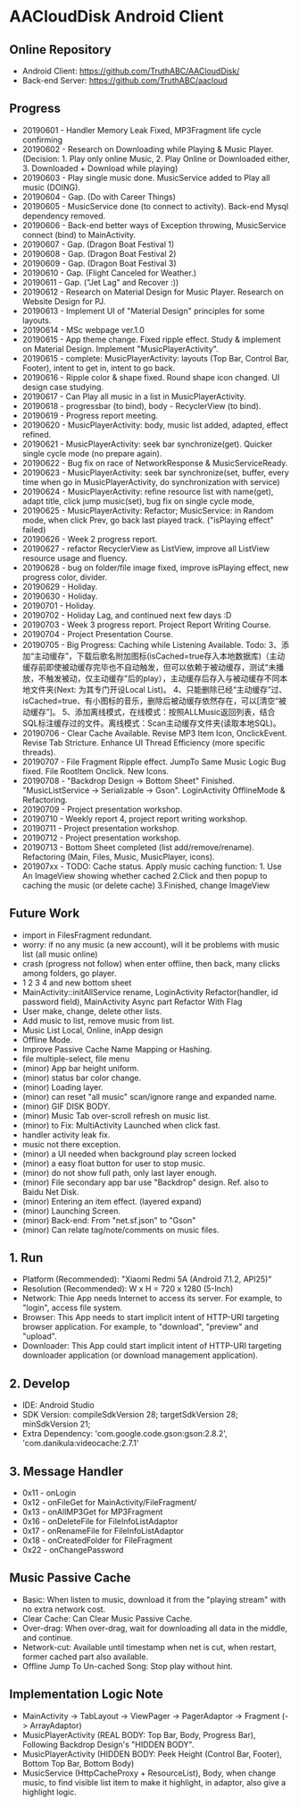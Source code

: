 # AACloudDisk Android Client

## Online Repository
* Android Client: https://github.com/TruthABC/AACloudDisk/
* Back-end Server: https://github.com/TruthABC/aacloud

## Progress
* 20190601 - Handler Memory Leak Fixed, MP3Fragment life cycle confirming
* 20190602 - Research on Downloading while Playing & Music Player. (Decision: 1. Play only online Music, 2. Play Online or Downloaded either, 3. Downloaded + Download while playing)
* 20190603 - Play single music done. MusicService added to Play all music (DOING).
* 20190604 - Gap. (Do with Career Things)
* 20190605 - MusicService done (to connect to activity). Back-end Mysql dependency removed.
* 20190606 - Back-end better ways of Exception throwing, MusicService connect (bind) to MainActivity.
* 20190607 - Gap. (Dragon Boat Festival 1)
* 20190608 - Gap. (Dragon Boat Festival 2)
* 20190609 - Gap. (Dragon Boat Festival 3)
* 20190610 - Gap. (Flight Canceled for Weather.)
* 20190611 - Gap. ("Jet Lag" and Recover :))
* 20190612 - Research on Material Design for Music Player. Research on Website Design for PJ.
* 20190613 - Implement UI of "Material Design" principles for some layouts.
* 20190614 - MSc webpage ver.1.0
* 20190615 - App theme change. Fixed ripple effect. Study & implement on Material Design. Implement "MusicPlayerActivity".
* 20190615 - complete: MusicPlayerActivity: layouts (Top Bar, Control Bar, Footer), intent to get in, intent to go back.
* 20190616 - Ripple color & shape fixed. Round shape icon changed. UI design case studying.
* 20190617 - Can Play all music in a list in MusicPlayerActivity.
* 20190618 - progressbar (to bind), body - RecyclerView (to bind).
* 20190619 - Progress report meeting.
* 20190620 - MusicPlayerActivity: body, music list added, adapted, effect refined.
* 20190621 - MusicPlayerActivity: seek bar synchronize(get). Quicker single cycle mode (no prepare again).
* 20190622 - Bug fix on race of NetworkResponse & MusicServiceReady.
* 20190623 - MusicPlayerActivity: seek bar synchronize(set, buffer, every time when go in MusicPlayerActivity, do synchronization with service)
* 20190624 - MusicPlayerActivity: refine resource list with name(get), adapt title, click jump music(set), bug fix on single cycle mode,
* 20190625 - MusicPlayerActivity: Refactor; MusicService: in Random mode, when click Prev, go back last played track. ("isPlaying effect" failed)
* 20190626 - Week 2 progress report.
* 20190627 - refactor RecyclerView as ListView, improve all ListView resource usage and fluency.
* 20190628 - bug on folder/file image fixed, improve isPlaying effect, new progress color, divider.
* 20190629 - Holiday.
* 20190630 - Holiday.
* 20190701 - Holiday.
* 20190702 - Holiday Lag, and continued next few days :D
* 20190703 - Week 3 progress report. Project Report Writing Course.
* 20190704 - Project Presentation Course.
* 20190705 - Big Progress: Caching while Listening Available.
    Todo: 3、添加“主动缓存”，下载后歌名附加图标(isCached=true存入本地数据库)（主动缓存前即使被动缓存完毕也不自动触发，但可以依赖于被动缓存，测试“未播放，不触发被动，仅主动缓存”后的play），主动缓存后存入与被动缓存不同本地文件夹(Next: 为其专门开设Local List)。
          4、只能删除已经“主动缓存”过、isCached=true、有小图标的音乐，删除后被动缓存依然存在，可以[清空“被动缓存”]。
          5、添加离线模式，在线模式：按照ALLMusic返回列表，结合SQL标注缓存过的文件。离线模式：Scan主动缓存文件夹(读取本地SQL)。
* 20190706 - Clear Cache Available. Revise MP3 Item Icon, OnclickEvent. Revise Tab Stricture. Enhance UI Thread Efficiency (more specific threads).
* 20190707 - File Fragment Ripple effect. JumpTo Same Music Logic Bug fixed. File RootItem Onclick. New Icons.
* 20190708 - "Backdrop Design -> Bottom Sheet" Finished. "MusicListService -> Serializable -> Gson". LoginActivity OfflineMode & Refactoring.
* 20190709 - Project presentation workshop.
* 20190710 - Weekly report 4, project report writing workshop.
* 20190711 - Project presentation workshop.
* 20190712 - Project presentation workshop.
* 20190713 - Bottom Sheet completed (list add/remove/rename). Refactoring (Main, Files, Music, MusicPlayer, icons).
* 201907xx - TODO: Cache status. Apply music caching function: 1. Use An ImageView showing whether cached 2.Click and then popup to caching the music (or delete cache) 3.Finished, change ImageView

## Future Work
* import in FilesFragment redundant.
* worry: if no any music (a new account), will it be problems with music list (all music online)
* crash (progress not follow) when enter offline, then back, many clicks among folders, go player.
* 1 2 3 4 and new bottom sheet
* MainActivity::initAllService rename, LoginActivity Refactor(handler, id password field), MainActivity Async part Refactor With Flag
* User make, change, delete other lists.
* Add music to list, remove music from list.
* Music List Local, Online, inApp design
* Offline Mode.
* Improve Passive Cache Name Mapping or Hashing.
* file multiple-select, file menu
* (minor) App bar height uniform.
* (minor) status bar color change.
* (minor) Loading layer.
* (minor) can reset "all music" scan/ignore range and expanded name.
* (minor) GIF DISK BODY.
* (minor) Music Tab over-scroll refresh on music list.
* (minor) to Fix: MultiActivity Launched when click fast.
* handler activity leak fix.
* music not there exception.
* (minor) a UI needed when background play screen locked
* (minor) a easy float button for user to stop music.
* (minor) do not show full path, only last layer enough.
* (minor) File secondary app bar use "Backdrop" design. Ref. also to Baidu Net Disk.
* (minor) Entering an item effect. (layered expand)
* (minor) Launching Screen.
* (minor) Back-end: From "net.sf.json" to "Gson"
* (minor) Can relate tag/note/comments on music files.

## 1. Run
* Platform (Recommended): "Xiaomi Redmi 5A (Android 7.1.2, API25)"
* Resolution (Recommended): W x H = 720 x 1280 (5-Inch)
* Network: Thie App needs Internet to access its server. For example, to "login", access file system.
* Browser: This App needs to start implicit intent of HTTP-URI targeting browser application. For example, to "download", "preview" and "upload".
* Downloader: This App could start implicit intent of HTTP-URI targeting downloader application (or download management application).

## 2. Develop
* IDE: Android Studio
* SDK Version: compileSdkVersion 28; targetSdkVersion 28; minSdkVersion 21;
* Extra Dependency: 'com.google.code.gson:gson:2.8.2', 'com.danikula:videocache:2.7.1'

## 3. Message Handler
* 0x11 - onLogin
* 0x12 - onFileGet for MainActivity/FileFragment/
* 0x13 - onAllMP3Get for MP3Fragment
* 0x16 - onDeleteFile for FileInfoListAdaptor
* 0x17 - onRenameFile for FileInfoListAdaptor
* 0x18 - onCreatedFolder for FileFragment
* 0x22 - onChangePassword

## Music Passive Cache
* Basic: When listen to music, download it from the "playing stream" with no extra network cost.
* Clear Cache: Can Clear Music Passive Cache.
* Over-drag: When over-drag, wait for downloading all data in the middle, and continue.
* Network-cut: Available until timestamp when net is cut, when restart, former cached part also available.
* Offline Jump To Un-cached Song: Stop play without hint.

## Implementation Logic Note
* MainActivity -> TabLayout -> ViewPager -> PagerAdaptor -> Fragment (-> ArrayAdaptor)
* MusicPlayerActivity (REAL BODY: Top Bar, Body, Progress Bar), Following Backdrop Design's "HIDDEN BODY".
* MusicPlayerActivity (HIDDEN BODY: Peek Height (Control Bar, Footer), Bottom Top Bar, Bottom Body)
* MusicService (HttpCacheProxy + ResourceList), Body, when change music, to find visible list item to make it highlight, in adaptor, also give a highlight logic.
